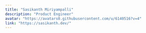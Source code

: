 ```yaml
---
title: "Sasikanth Miriyampalli"
description: "Product Engineer"
avatar: "https://avatars0.githubusercontent.com/u/6140516?v=4"
link: "https://sasikanth.dev/"
---
```

